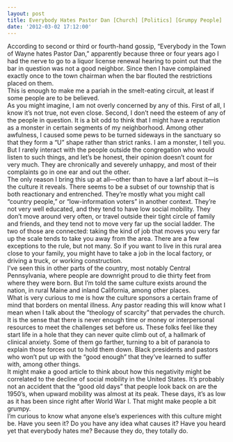 ```yaml
---
layout: post
title: Everybody Hates Pastor Dan [Church] [Politics] [Grumpy People]
date: '2012-03-02 17:12:00'
---
```



<div><span>According to second or third or fourth-hand gossip, “Everybody in the Town of Wayne hates Pastor Dan,” apparently because three or four years ago I had the nerve to go to a liquor license renewal hearing to point out that the bar in question was not a good neighbor. Since then I have complained exactly once to the town chairman when the bar flouted the restrictions placed on them.</span>  
<span>  
</span></div><div><span></span></div><div><span>This is enough to make me a pariah in the smelt-eating circuit, at least if some people are to be believed.</span>  
<span>  
</span></div><div><span></span></div><div><span>As you might imagine, I am not overly concerned by any of this. First of all, I know it’s not true, not even close. Second, I don’t need the esteem of any of the people in question. It is a bit odd to think that I might have a reputation as a monster in certain segments of my neighborhood. Among other awfulness, I caused some pews to be turned sideways in the sanctuary so that they form a “U” shape rather than strict ranks. I am a monster, I tell you. But I rarely interact with the people outside the congregation who would listen to such things, and let’s be honest, their opinion doesn’t count for very much. They are chronically and severely unhappy, and most of their complaints go in one ear and out the other.</span>  
<span>  
</span></div><div><span></span></div><div><span>The only reason I bring this up at all—other than to have a larf about it—is the culture it reveals. There seems to be a subset of our township that is both reactionary and entrenched. They’re mostly what you might call “country people,” or “low-information voters” in another context. They’re not very well educated, and they tend to have low social mobility. They don’t move around very often, or travel outside their tight circle of family and friends, and they tend not to move very far up the social ladder. The two of those are connected: taking the kind of job that moves you very far up the scale tends to take you away from the area. There are a few exceptions to the rule, but not many. So if you want to live in this rural area close to your family, you might have to take a job in the local factory, or driving a truck, or working construction.</span>  
<span>  
</span></div><div><span></span></div><div><span>I’ve seen this in other parts of the country, most notably Central Pennsylvania, where people are downright proud to die thirty feet from where they were born. But I’m told the same culture exists around the nation, in rural Maine and inland California, among other places.</span>  
<span>  
</span></div><div><span></span></div><div><span>What is very curious to me is how the culture sponsors a certain frame of mind that borders on mental illness. Any pastor reading this will know what I mean when I talk about the “theology of scarcity” that pervades the church. It is the sense that there is never enough time or money or interpersonal resources to meet the challenges set before us. These folks feel like they start life in a hole that they can never quite climb out of, a hallmark of clinical anxiety. Some of them go farther, turning to a bit of paranoia to explain those forces out to hold them down. Black presidents and pastors who won’t put up with the “good enough” that they’ve learned to suffer with, among other things.</span>  
<span>  
</span></div><div><span></span></div><div><span>It might make a good article to think about how this negativity might be correlated to the decline of social mobility in the United States. It’s probably not an accident that the “good old days” that people look back on are the 1950’s, when upward mobility was almost at its peak. These days, it’s as low as it has been since right after World War I. That might make people a bit grumpy.</span>  
<span>  
</span></div><div><span></span></div><div><span>I’m curious to know what anyone else’s experiences with this culture might be. Have you seen it? Do you have any idea what causes it? Have you heard yet that everybody hates me? Because they do, they totally do.</span></div>

